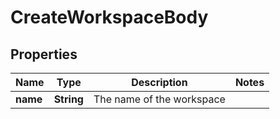 

# CreateWorkspaceBody


## Properties

| Name | Type | Description | Notes |
|------------ | ------------- | ------------- | -------------|
|**name** | **String** | The name of the workspace |  |



